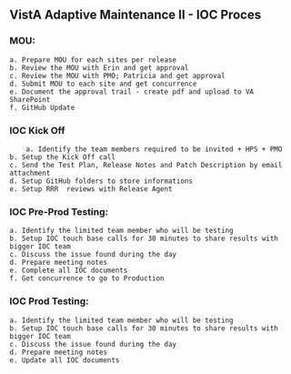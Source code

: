 ## VistA Adaptive Maintenance II - IOC Proces
	
### MOU:  
	a. Prepare MOU for each sites per release
	b. Review the MOU with Erin and get approval
	c. Review the MOU with PMO; Patricia and get approval
	d. Submit MOU to each site and get concurrence
	e. Document the approval trail - create pdf and upload to VA SharePoint
	f. GitHub Update
### IOC Kick Off
    	a. Identify the team members required to be invited + HPS + PMO
	b. Setup the Kick Off call
	c. Send the Test Plan, Release Notes and Patch Description by email attachment
	d. Setup GitHub folders to store informations
	e. Setup RRR  reviews with Release Agent

### IOC Pre-Prod Testing: 
	a. Identify the limited team member who will be testing 
	b. Setup IOC touch base calls for 30 minutes to share results with bigger IOC team
	c. Discuss the issue found during the day
	d. Prepare meeting notes
	e. Complete all IOC documents
	f. Get concurrence to go to Production
		
### IOC Prod Testing: 
	a. Identify the limited team member who will be testing 
	b. Setup IOC touch base calls for 30 minutes to share results with bigger IOC team
	c. Discuss the issue found during the day
	d. Prepare meeting notes
	e. Update all IOC documents
